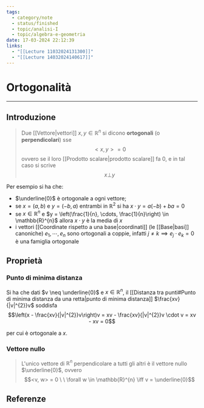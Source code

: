 ```yaml
---
tags:
  - category/note
  - status/finished
  - topic/analisi-I
  - topic/algebra-e-geometria
date: 17-03-2024 22:12:39
links:
  - "[[Lecture 11032024131300]]"
  - "[[Lecture 14032024140617]]"
---
```

# Ortogonalità
---
## Introduzione
> Due [[Vettore|vettori]] $x, y \in \mathbb{R}^{n}$ si dicono **ortogonali** (o **perpendicolari**) sse
> $$<x, y> = 0$$
> ovvero se il loro [[Prodotto scalare|prodotto scalare]] fa 0, e in tal caso si scrive
> $$x \bot y$$

Per esempio si ha che:
- $\underline{0}$ è ortogonale a ogni vettore;
- se $x = (a, b)$ e $y = (-b, a)$ entrambi in $\mathbb{R}^{2}$ si ha $x \cdot y = a(-b) + ba = 0$
- se $x \in \mathbb{R}^{n}$ e $y = \left(\frac{1}{n}, \cdots, \frac{1}{n}\right) \in \mathbb{R}^{n}$ allora $x \cdot y$ è la media di $x$
- i vettori [[Coordinate rispetto a una base|coordinati]] (le [[Base|basi]] canoniche) $e_{1}, \cdots, e_{n}$ sono ortogonali a coppie, infatti $j \neq k \implies e_{j} \cdot e_{k} = 0$ è una famiglia ortogonale

## Proprietà
### Punto di minima distanza
Si ha che dati $v \neq \underline{0}$ e $x \in \mathbb{R}^{n}$, il [[Distanza tra punti#Punto di minima distanza da una retta|punto di minima distanza]] $\frac{xv}{|v|^{2}}v$ soddisfa
$$\left(x - \frac{xv}{|v|^{2}}v\right)v = xv - \frac{xv}{|v|^{2}}v \cdot v = xv - xv = 0$$

per cui è ortogonale a $x$.

### Vettore nullo
> L'unico vettore di $\mathbb{R}^{n}$ perpendicolare a tutti gli altri è il vettore nullo $\underline{0}$, ovvero
> $$<v, w> = 0 \ \ \forall w \in \mathbb{R}^{n} \iff v = \underline{0}$$

## Referenze